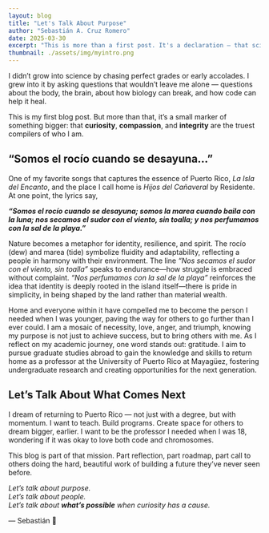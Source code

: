 ```yaml
---
layout: blog
title: "Let's Talk About Purpose"
author: "Sebastián A. Cruz Romero"
date: 2025-03-30
excerpt: "This is more than a first post. It's a declaration — that science is personal, curiosity is power, and purpose can be programmed."
thumbnail: ./assets/img/myintro.png
---
```


I didn’t grow into science by chasing perfect grades or early accolades. I grew into it by asking questions that wouldn’t leave me alone — questions about the body, the brain, about how biology can break, and how code can help it heal.

This is my first blog post. But more than that, it’s a small marker of something bigger: that **curiosity**, **compassion**, and **integrity** are the truest compilers of who I am.

## “Somos el rocío cuando se desayuna...”

One of my favorite songs that captures the essence of Puerto Rico, *La Isla del Encanto*, and the place I call home is *Hijos del Cañaveral* by Residente. At one point, the lyrics say,

***“Somos el rocío cuando se desayuna; somos la marea cuando baila con la luna; nos secamos el sudor con el viento, sin toalla; y nos perfumamos con la sal de la playa.”***
<!-- 
<iframe width="100%" height="152" src="https://www.youtube.com/embed/nAs-uIuUlu0?start=133&end=144" 
title="Residente - Hijos del Cañaveral" frameborder="0" allow="accelerometer; autoplay; clipboard-write; 
encrypted-media; gyroscope; picture-in-picture" allowfullscreen style="border-radius: 12px;"></iframe>

*🎧 Listen from 2:13 to 2:24 — the verse that shaped my view of identity and resilience.* -->

Nature becomes a metaphor for identity, resilience, and spirit. The rocío (dew) and marea (tide) symbolize fluidity and adaptability, reflecting a people in harmony with their environment. The line *“Nos secamos el sudor con el viento, sin toalla”* speaks to endurance—how struggle is embraced without complaint. *“Nos perfumamos con la sal de la playa”* reinforces the idea that identity is deeply rooted in the island itself—there is pride in simplicity, in being shaped by the land rather than material wealth.

Home and everyone within it have compelled me to become the person I needed when I was younger, paving the way for others to go further than I ever could. I am a mosaic of necessity, love, anger, and triumph, knowing my purpose is not just to achieve success, but to bring others with me. As I reflect on my academic journey, one word stands out: gratitude. I aim to pursue graduate studies abroad to gain the knowledge and skills to return home as a professor at the University of Puerto Rico at Mayagüez, fostering undergraduate research and creating opportunities for the next generation.

## Let’s Talk About What Comes Next

I dream of returning to Puerto Rico — not just with a degree, but with momentum. I want to teach. Build programs. Create space for others to dream bigger, earlier. I want to be the professor I needed when I was 18, wondering if it was okay to love both code and chromosomes.

This blog is part of that mission. Part reflection, part roadmap, part call to others doing the hard, beautiful work of building a future they’ve never seen before.

*Let’s talk about purpose.  
Let’s talk about people.  
Let’s talk about **what’s possible** when curiosity has a cause.*

— Sebastián 🌿
